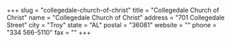 +++
slug = "collegedale-church-of-christ"
title = "Collegedale Church of Christ"
name = "Collegedale Church of Christ"
address = "701 Collegedale Street"
city = "Troy"
state = "AL"
postal = "36081"
website = ""
phone = "334 566-5110"
fax = ""
+++
